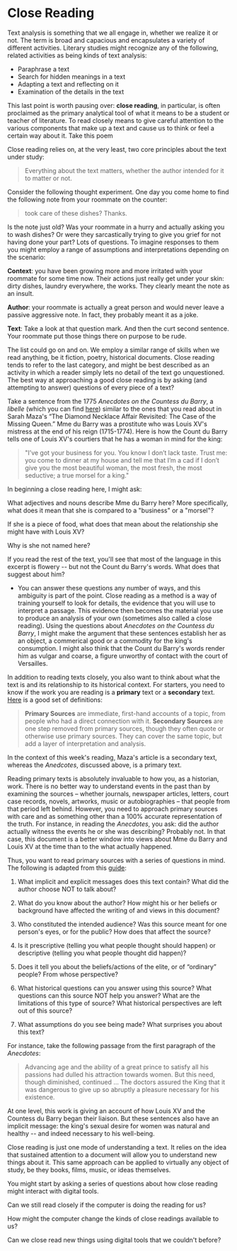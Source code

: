 # Close Reading

Text analysis is something that we all engage in, whether we realize it or not. The term is broad and capacious and encapsulates a variety of different activities. Literary studies might recognize any of the following, related activities as being kinds of text analysis:

* Paraphrase a text
* Search for hidden meanings in a text
* Adapting a text and reflecting on it
* Examination of the details in the text

This last point is worth pausing over: **close reading**, in particular, is often proclaimed as the primary analytical tool of what it means to be a student or teacher of literature. To read closely means to give careful attention to the various components that make up a text and cause us to think or feel a certain way about it. Take this poem

Close reading relies on, at the very least, two core principles about the text under study:

> Everything about the text matters, whether the author intended for it to matter or not.

Consider the following thought experiment. One day you come home to find the following note from your roommate on the counter:

> took care of these dishes? Thanks.

Is the note just old? Was your roommate in a hurry and actually asking you to wash dishes? Or were they sarcastically trying to give you grief for not having done your part? Lots of questions. To imagine responses to them you might employ a range of assumptions and interpretations depending on the scenario:

**Context**: you have been growing more and more irritated with your roommate for some time now. Their actions just really get under your skin: dirty dishes, laundry everywhere, the works. They clearly meant the note as an insult.

**Author**: your roommate is actually a great person and would never leave a passive aggressive note. In fact, they probably meant it as a joke.

**Text**: Take a look at that question mark. And then the curt second sentence. Your roommate put those things there on purpose to be rude.

The list could go on and on. We employ a similar range of skills when we read anything, be it fiction, poetry, historical documents. Close reading tends to refer to the last category, and might be best described as an activity in which a reader simply lets no detail of the text go unquestioned. The best way at approaching a good close reading is by asking \(and attempting to answer\) questions of every piece of a text?

Take a sentence from the 1775 _Anecdotes on the Countess du Barry_, a _libelle_ \(which you can find [here](http://chnm.gmu.edu/revolution/d/261/)\) similar to the ones that you read about in Sarah Maza's “The Diamond Necklace Affair Revisited: The Case of the Missing Queen.” Mme du Barry was a prostitute who was Louis XV's mistress at the end of his reign \(1715-1774\). Here is how the Count du Barry tells one of Louis XV's courtiers that he has a woman in mind for the king:

> "I’ve got your business for you. You know I don’t lack taste. Trust me: you come to dinner at my house and tell me that I’m a cad if I don’t give you the most beautiful woman, the most fresh, the most seductive; a true morsel for a king."

In beginning a close reading here, I might ask:

What adjectives and nouns describe Mme du Barry here? 
More specifically, what does it mean that she is compared to a "business" or a "morsel"?

If she is a piece of food, what does that mean about the relationship she might have with Louis XV?

Why is she not named here?

If you read the rest of the text, you'll see that most of the language in this excerpt is flowery -- but not the Count du Barry's words. What does that suggest about him?

* You can answer these questions any number of ways, and this ambiguity is part of the point. Close reading as a method is a way of training yourself to look for details, the evidence that you will use to interpret a passage. This evidence then becomes the material you use to produce an analysis of your own \(sometimes also called a close reading\). Using the questions about _Anecdotes on the Countess du Barry_, I might make the argument that these sentences establish her as an object, a commerical good or a commodity for the king's consumption. I might also think that the Count du Barry's words render him as vulgar and coarse, a figure unworthy of contact with the court of Versailles.

In addition to reading texts closely, you also want to think about what the text is and its relationship to its historical context. For starters, you need to know if the work you are reading is a **primary** text or a **secondary** text. [Here](http://umb.libguides.com/c.php?g=351019&p=2367357) is a good set of definitions:

> **Primary Sources** are immediate, first-hand accounts of a topic, from people who had a direct connection with it.
> **Secondary Sources** are one step removed from primary sources, though they often quote or otherwise use primary sources. They can cover the same topic, but add a layer of interpretation and analysis.

In the context of this week's reading, Maza's article is a secondary text, whereas the _Anedcotes_, discussed above, is a primary text.

Reading primary texts is absolutely invaluable to how you, as a historian, work. There is no better way to understand events in the past than by examining the sources – whether journals, newspaper articles, letters, court case records, novels, artworks, music or autobiographies – that people from that period left behind. However, you need to approach primary sources with care and as something other than a 100% accurate representation of the truth. For instance, in reading the _Anecdotes_, you ask: did the author actually witness the events he or she was describing? Probably not. In that case, this document is a better window into views about Mme du Barry and Louis XV at the time than to the what actually happened.

Thus, you want to read primary sources with a series of questions in mind. The following is adapted from this [guide](http://apps.carleton.edu/curricular/history/study/):

1. What implicit and explicit messages does this text contain? What did the author choose NOT to talk about?

2. What do you know about the author? How might his or her beliefs or background have affected the writing of and views in this document?

3. Who constituted the intended audience? Was this source meant for one person's eyes, or for the public? How does that affect the source?

4. Is it prescriptive \(telling you what people thought should happen\) or descriptive \(telling you what people thought did happen\)?

5. Does it tell you about the beliefs\/actions of the elite, or of “ordinary” people? From whose perspective?

6. What historical questions can you answer using this source? What questions can this source NOT help you answer? What are the limitations of this type of source? What historical perspectives are left out of this source?

7. What assumptions do you see being made? What surprises you about this text?


For instance, take the following passage from the first paragraph of the _Anecdotes_:

> Advancing age and the ability of a great prince to satisfy all his passions had dulled his attraction towards women. But this need, though diminished, continued ... The doctors assured the King that it was dangerous to give up so abruptly a pleasure necessary for his existence.

At one level, this work is giving an account of how Louis XV and the Countess du Barry began their liaison. But these sentences also have an implicit message: the king's sexual desire for women was natural and healthy -- and indeed necessary to his well-being. 

Close reading is just one mode of understanding a text. It relies on the idea that sustained attention to a document will allow you to understand new things about it. This same approach can be applied to virtually any object of study, be they books, films, music, or ideas themselves.

You might start by asking a series of questions about how close reading might interact with digital tools.

Can we still read closely if the computer is doing the reading for us?

How might the computer change the kinds of close readings available to us?

Can we close read new things using digital tools that we couldn't before?


